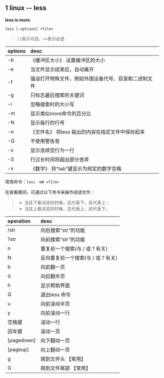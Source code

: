 ## 1 linux -- less

**less is more.**

`less [-options] <file>`

>`[]`表示可选，`<>`表示必选

options|desc
:-|:-
-b |《缓冲区大小》 设置缓冲区的大小
-e |当文件显示结束后，自动离开
-f |强迫打开特殊文件，例如外围设备代号、目录和二进制文件
-g |只标志最后搜索的关键词
-i |忽略搜索时的大小写
-m |显示类似more命令的百分比
-N |显示每行的行号
-o |《文件名》 将less 输出的内容在指定文件中保存起来
-Q |不使用警告音
-s |显示连续空行为一行
-S |行过长时间将超出部分舍弃
-x |《数字》 将“tab”键显示为规定的数字空格

常用命令：`less -mN <file>`

在查看期间，可通过以下命令来操作阅读文件：

>* 当往下看浏览的时候，后代表下，前代表上；
>* 当往上看浏览的时候，后代表上，前代表下。

operation|desc
:-|:-
/str|向后搜索“str”的功能
?str|向前搜索“str”的功能
n|重复前一个搜索(与 / 或 ? 有关)
N|反向重复前一个搜索(与 / 或 ? 有关)
b |向前翻一页
d |向后翻半页
h |显示帮助界面
Q |退出less 命令
u |向前滚动半页
y |向前滚动一行
空格键 |滚动一行
回车键 |滚动一页
[pagedown]| 向下翻动一页
[pageup]| 向上翻动一页
g |跳到文件头 【常用】
G |跳到文件尾部 【常用】